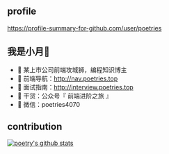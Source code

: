 ## profile 

https://profile-summary-for-github.com/user/poetries

## 我是小月🌙
- 🐧 某上市公司前端攻城狮，编程知识博主
- 🏡 前端导航：http://nav.poetries.top
- 🏡 面试指南：http://interview.poetries.top
- 🌱 干货：公众号『 前端进阶之旅 』
- 💬 微信：poetries4070

## contribution

[![poetry's github stats](https://github-readme-stats.vercel.app/api?username=poetries&show_icons=true&title_color=fff&icon_color=79ff97&text_color=9f9f9f&bg_color=151515)](https://github.com/poetries)
